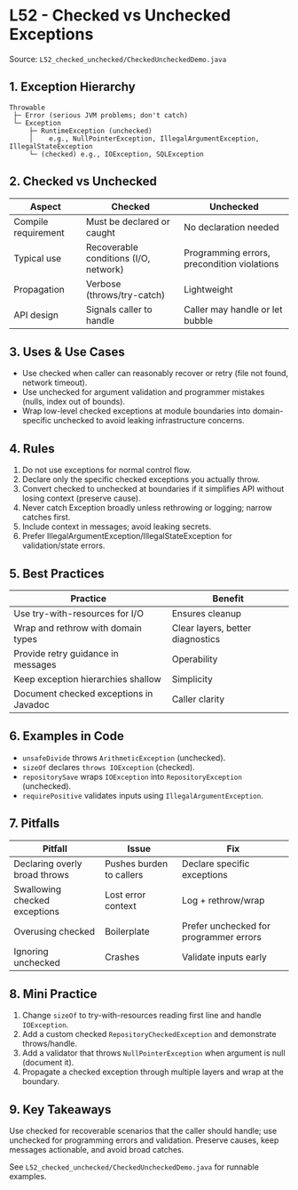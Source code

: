 # L52 - Checked vs Unchecked Exceptions

Source: `L52_checked_unchecked/CheckedUncheckedDemo.java`

## 1. Exception Hierarchy
```
Throwable
 ├─ Error (serious JVM problems; don't catch)
 └─ Exception
     ├─ RuntimeException (unchecked)
     │    e.g., NullPointerException, IllegalArgumentException, IllegalStateException
     └─ (checked) e.g., IOException, SQLException
```

## 2. Checked vs Unchecked
| Aspect | Checked | Unchecked |
|--------|--------|-----------|
| Compile requirement | Must be declared or caught | No declaration needed |
| Typical use | Recoverable conditions (I/O, network) | Programming errors, precondition violations |
| Propagation | Verbose (throws/try-catch) | Lightweight |
| API design | Signals caller to handle | Caller may handle or let bubble |

## 3. Uses & Use Cases
- Use checked when caller can reasonably recover or retry (file not found, network timeout).  
- Use unchecked for argument validation and programmer mistakes (nulls, index out of bounds).  
- Wrap low-level checked exceptions at module boundaries into domain-specific unchecked to avoid leaking infrastructure concerns.  

## 4. Rules
1. Do not use exceptions for normal control flow.  
2. Declare only the specific checked exceptions you actually throw.  
3. Convert checked to unchecked at boundaries if it simplifies API without losing context (preserve cause).  
4. Never catch Exception broadly unless rethrowing or logging; narrow catches first.  
5. Include context in messages; avoid leaking secrets.  
6. Prefer IllegalArgumentException/IllegalStateException for validation/state errors.  

## 5. Best Practices
| Practice | Benefit |
|----------|---------|
| Use try-with-resources for I/O | Ensures cleanup |
| Wrap and rethrow with domain types | Clear layers, better diagnostics |
| Provide retry guidance in messages | Operability |
| Keep exception hierarchies shallow | Simplicity |
| Document checked exceptions in Javadoc | Caller clarity |

## 6. Examples in Code
- `unsafeDivide` throws `ArithmeticException` (unchecked).  
- `sizeOf` declares `throws IOException` (checked).  
- `repositorySave` wraps `IOException` into `RepositoryException` (unchecked).  
- `requirePositive` validates inputs using `IllegalArgumentException`.  

## 7. Pitfalls
| Pitfall | Issue | Fix |
|---------|-------|-----|
| Declaring overly broad throws | Pushes burden to callers | Declare specific exceptions |
| Swallowing checked exceptions | Lost error context | Log + rethrow/wrap |
| Overusing checked | Boilerplate | Prefer unchecked for programmer errors |
| Ignoring unchecked | Crashes | Validate inputs early |

## 8. Mini Practice
1. Change `sizeOf` to try-with-resources reading first line and handle `IOException`.  
2. Add a custom checked `RepositoryCheckedException` and demonstrate throws/handle.  
3. Add a validator that throws `NullPointerException` when argument is null (document it).  
4. Propagate a checked exception through multiple layers and wrap at the boundary.  

## 9. Key Takeaways
Use checked for recoverable scenarios that the caller should handle; use unchecked for programming errors and validation. Preserve causes, keep messages actionable, and avoid broad catches.

See `L52_checked_unchecked/CheckedUncheckedDemo.java` for runnable examples.
